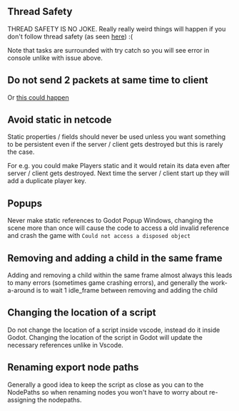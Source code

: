 ## Thread Safety
THREAD SAFETY IS NO JOKE. Really really weird things will happen if you don't follow thread safety (as seen [here](https://github.com/valkyrienyanko/GodotModules/issues/13)) :(

Note that tasks are surrounded with try catch so you will see error in console unlike with issue above.

## Do not send 2 packets at same time to client
Or [this could happen](https://github.com/valkyrienyanko/GodotModules/issues/18)

## Avoid static in netcode
Static properties / fields should never be used unless you want something to be persistent even if the server / client gets destroyed but this is rarely the case. 

For e.g. you could make Players static and it would retain its data even after server / client gets destroyed. Next time the server / client start up they will add a duplicate player key.

## Popups
Never make static references to Godot Popup Windows, changing the scene more than once will cause the code to access a old invalid reference and crash the game with `Could not access a disposed object`

## Removing and adding a child in the same frame
Adding and removing a child within the same frame almost always this leads to many errors (sometimes game crashing errors), and generally the work-a-around is to wait 1 idle_frame between removing and adding the child

## Changing the location of a script
Do not change the location of a script inside vscode, instead do it inside Godot. Changing the location of the script in Godot will update the necessary references unlike in Vscode.

## Renaming export node paths
Generally a good idea to keep the script as close as you can to the NodePaths so when renaming nodes you won't have to worry about re-assigning the nodepaths.
